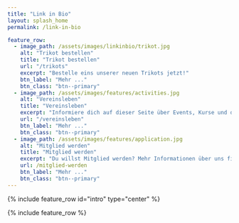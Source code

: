 ```yaml
---
title: "Link in Bio"
layout: splash_home
permalink: /link-in-bio

feature_row:
  - image_path: /assets/images/linkinbio/trikot.jpg
    alt: "Trikot bestellen"
    title: "Trikot bestellen"
    url: "/trikots"
    excerpt: "Bestelle eins unserer neuen Trikots jetzt!"
    btn_label: "Mehr ..."
    btn_class: "btn--primary"
  - image_path: /assets/images/features/activities.jpg
    alt: "Vereinsleben"
    title: "Vereinsleben"
    excerpt: "Informiere dich auf dieser Seite über Events, Kurse und das Trainingsangebot des Vereins."
    url: "/vereinsleben"
    btn_label: "Mehr ..."
    btn_class: "btn--primary"
  - image_path: /assets/images/features/application.jpg
    alt: "Mitglied werden"
    title: "Mitglied werden"
    excerpt: "Du willst Mitglied werden? Mehr Informationen über uns findest du hier!"
    url: /mitglied-werden
    btn_label: "Mehr ..."
    btn_class: "btn--primary"
---
```


{% include feature_row id="intro" type="center" %}

{% include feature_row %}